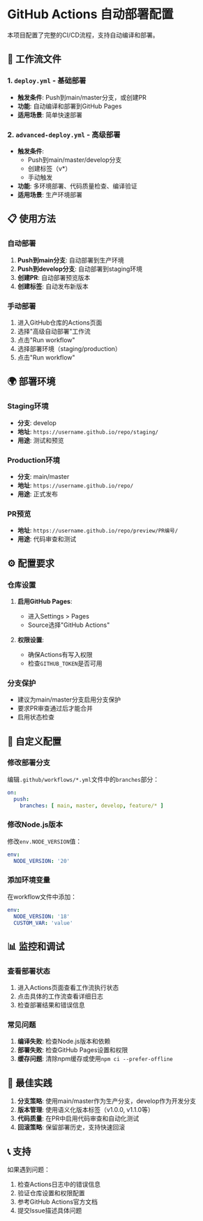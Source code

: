 # GitHub Actions 自动部署配置

本项目配置了完整的CI/CD流程，支持自动编译和部署。

## 🚀 工作流文件

### 1. `deploy.yml` - 基础部署
- **触发条件**: Push到main/master分支，或创建PR
- **功能**: 自动编译和部署到GitHub Pages
- **适用场景**: 简单快速部署

### 2. `advanced-deploy.yml` - 高级部署
- **触发条件**: 
  - Push到main/master/develop分支
  - 创建标签（v*）
  - 手动触发
- **功能**: 多环境部署、代码质量检查、编译验证
- **适用场景**: 生产环境部署

## 📋 使用方法

### 自动部署
1. **Push到main分支**: 自动部署到生产环境
2. **Push到develop分支**: 自动部署到staging环境
3. **创建PR**: 自动部署预览版本
4. **创建标签**: 自动发布新版本

### 手动部署
1. 进入GitHub仓库的Actions页面
2. 选择"高级自动部署"工作流
3. 点击"Run workflow"
4. 选择部署环境（staging/production）
5. 点击"Run workflow"

## 🌍 部署环境

### Staging环境
- **分支**: develop
- **地址**: `https://username.github.io/repo/staging/`
- **用途**: 测试和预览

### Production环境
- **分支**: main/master
- **地址**: `https://username.github.io/repo/`
- **用途**: 正式发布

### PR预览
- **地址**: `https://username.github.io/repo/preview/PR编号/`
- **用途**: 代码审查和测试

## ⚙️ 配置要求

### 仓库设置
1. **启用GitHub Pages**:
   - 进入Settings > Pages
   - Source选择"GitHub Actions"

2. **权限设置**:
   - 确保Actions有写入权限
   - 检查`GITHUB_TOKEN`是否可用

### 分支保护
- 建议为main/master分支启用分支保护
- 要求PR审查通过后才能合并
- 启用状态检查

## 🔧 自定义配置

### 修改部署分支
编辑`.github/workflows/*.yml`文件中的`branches`部分：

```yaml
on:
  push:
    branches: [ main, master, develop, feature/* ]
```

### 修改Node.js版本
修改`env.NODE_VERSION`值：

```yaml
env:
  NODE_VERSION: '20'
```

### 添加环境变量
在workflow文件中添加：

```yaml
env:
  NODE_VERSION: '18'
  CUSTOM_VAR: 'value'
```

## 📊 监控和调试

### 查看部署状态
1. 进入Actions页面查看工作流执行状态
2. 点击具体的工作流查看详细日志
3. 检查部署结果和错误信息

### 常见问题
1. **编译失败**: 检查Node.js版本和依赖
2. **部署失败**: 检查GitHub Pages设置和权限
3. **缓存问题**: 清除npm缓存或使用`npm ci --prefer-offline`

## 🎯 最佳实践

1. **分支策略**: 使用main/master作为生产分支，develop作为开发分支
2. **版本管理**: 使用语义化版本标签（v1.0.0, v1.1.0等）
3. **代码质量**: 在PR中启用代码审查和自动化测试
4. **回滚策略**: 保留部署历史，支持快速回滚

## 📞 支持

如果遇到问题：
1. 检查Actions日志中的错误信息
2. 验证仓库设置和权限配置
3. 参考GitHub Actions官方文档
4. 提交Issue描述具体问题
